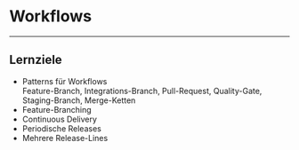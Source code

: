 # Workflows

---


## Lernziele

 * Patterns für Workflows \
   Feature-Branch, Integrations-Branch, Pull-Request, Quality-Gate, Staging-Branch, Merge-Ketten
 * Feature-Branching
 * Continuous Delivery
 * Periodische Releases
 * Mehrere Release-Lines

